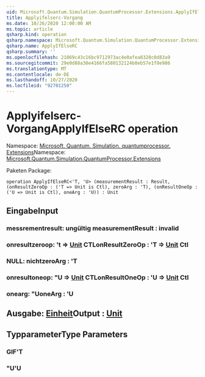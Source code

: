 ```yaml
---
uid: Microsoft.Quantum.Simulation.QuantumProcessor.Extensions.ApplyIfElseRC
title: Applyifelserc-Vorgang
ms.date: 10/26/2020 12:00:00 AM
ms.topic: article
qsharp.kind: operation
qsharp.namespace: Microsoft.Quantum.Simulation.QuantumProcessor.Extensions
qsharp.name: ApplyIfElseRC
qsharp.summary: ''
ms.openlocfilehash: 21069c43c16bc9712973ac4e0afea8320c0d83a9
ms.sourcegitcommit: 29e0d88a30e4166fa580132124b0eb57e1f0e986
ms.translationtype: MT
ms.contentlocale: de-DE
ms.lasthandoff: 10/27/2020
ms.locfileid: "92701250"
---
```

# <a name="applyifelserc-operation"></a><span data-ttu-id="83d62-102">Applyifelserc-Vorgang</span><span class="sxs-lookup"><span data-stu-id="83d62-102">ApplyIfElseRC operation</span></span>

<span data-ttu-id="83d62-103">Namespace: [Microsoft. Quantum. Simulation. quantumprocessor. Extensions](xref:Microsoft.Quantum.Simulation.QuantumProcessor.Extensions)</span><span class="sxs-lookup"><span data-stu-id="83d62-103">Namespace: [Microsoft.Quantum.Simulation.QuantumProcessor.Extensions](xref:Microsoft.Quantum.Simulation.QuantumProcessor.Extensions)</span></span>

<span data-ttu-id="83d62-104">Paketen [](https://nuget.org/packages/)</span><span class="sxs-lookup"><span data-stu-id="83d62-104">Package: [](https://nuget.org/packages/)</span></span>




```qsharp
operation ApplyIfElseRC<'T, 'U> (measurementResult : Result, (onResultZeroOp : ('T => Unit is Ctl), zeroArg : 'T), (onResultOneOp : ('U => Unit is Ctl), oneArg : 'U)) : Unit
```


## <a name="input"></a><span data-ttu-id="83d62-105">Eingabe</span><span class="sxs-lookup"><span data-stu-id="83d62-105">Input</span></span>

### <a name="measurementresult--__invalidresult__"></a><span data-ttu-id="83d62-106">messrementresult: __ungültig <Result>__</span><span class="sxs-lookup"><span data-stu-id="83d62-106">measurementResult : __invalid<Result>__</span></span>




### <a name="onresultzeroop--t--unit-ctl"></a><span data-ttu-id="83d62-107">onresultzeroop: 't => [Unit](xref:microsoft.quantum.lang-ref.unit) CTL</span><span class="sxs-lookup"><span data-stu-id="83d62-107">onResultZeroOp : 'T => [Unit](xref:microsoft.quantum.lang-ref.unit) Ctl</span></span>




### <a name="zeroarg--t"></a><span data-ttu-id="83d62-108">NULL: nicht</span><span class="sxs-lookup"><span data-stu-id="83d62-108">zeroArg : 'T</span></span>




### <a name="onresultoneop--u--unit-ctl"></a><span data-ttu-id="83d62-109">onresultoneop: "U => [Unit](xref:microsoft.quantum.lang-ref.unit) CTL</span><span class="sxs-lookup"><span data-stu-id="83d62-109">onResultOneOp : 'U => [Unit](xref:microsoft.quantum.lang-ref.unit) Ctl</span></span>




### <a name="onearg--u"></a><span data-ttu-id="83d62-110">onearg: "U</span><span class="sxs-lookup"><span data-stu-id="83d62-110">oneArg : 'U</span></span>





## <a name="output--unit"></a><span data-ttu-id="83d62-111">Ausgabe: [Einheit](xref:microsoft.quantum.lang-ref.unit)</span><span class="sxs-lookup"><span data-stu-id="83d62-111">Output : [Unit](xref:microsoft.quantum.lang-ref.unit)</span></span>



## <a name="type-parameters"></a><span data-ttu-id="83d62-112">Typparameter</span><span class="sxs-lookup"><span data-stu-id="83d62-112">Type Parameters</span></span>

### <a name="t"></a><span data-ttu-id="83d62-113">GIF</span><span class="sxs-lookup"><span data-stu-id="83d62-113">'T</span></span>


### <a name="u"></a><span data-ttu-id="83d62-114">"U</span><span class="sxs-lookup"><span data-stu-id="83d62-114">'U</span></span>

